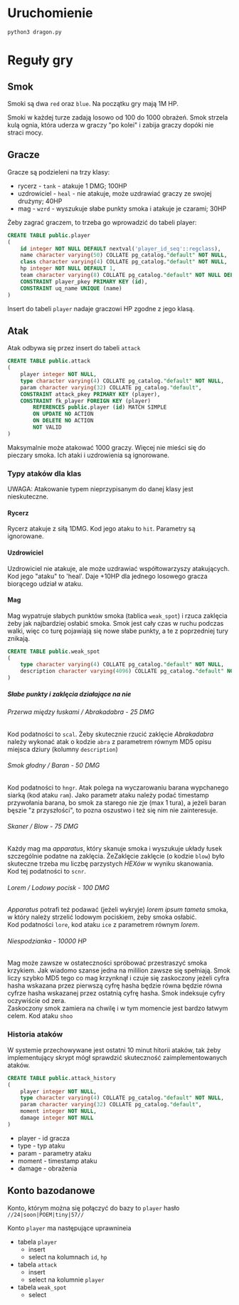 # Uruchomienie
`python3 dragon.py`



# Reguły gry
 
## Smok
Smoki są dwa `red` oraz `blue`. Na początku gry mają 1M HP. 

Smoki w każdej turze zadają losowo od 100 do 1000 obrażeń. Smok strzela kulą ognia, która uderza w graczy "po kolei" i zabija graczy dopóki nie straci mocy.  

## Gracze
Gracze są podzieleni na trzy klasy:
  - rycerz - `tank` - atakuje 1 DMG; 100HP
  - uzdrowiciel - `heal` -  nie atakuje, może uzdrawiać graczy ze swojej drużyny; 40HP
  - mag - `wzrd` - wyszukuje słabe punkty smoka i atakuje je czarami; 30HP
  
Żeby zagrać graczem, to trzeba go wprowadzić do tabeli player:
```sql
CREATE TABLE public.player
(
    id integer NOT NULL DEFAULT nextval('player_id_seq'::regclass),
    name character varying(50) COLLATE pg_catalog."default" NOT NULL,
    class character varying(4) COLLATE pg_catalog."default" NOT NULL,
    hp integer NOT NULL DEFAULT 1,
    team character varying(8) COLLATE pg_catalog."default" NOT NULL DEFAULT 'red'::character varying,
    CONSTRAINT player_pkey PRIMARY KEY (id),
    CONSTRAINT uq_name UNIQUE (name)
)
```

Insert do tabeli `player` nadaje graczowi HP zgodne z jego klasą.

## Atak
Atak odbywa się przez insert do tabeli `attack`
```sql
CREATE TABLE public.attack
(
    player integer NOT NULL,
    type character varying(4) COLLATE pg_catalog."default" NOT NULL,
    param character varying(32) COLLATE pg_catalog."default",
    CONSTRAINT attack_pkey PRIMARY KEY (player),
    CONSTRAINT fk_player FOREIGN KEY (player)
        REFERENCES public.player (id) MATCH SIMPLE
        ON UPDATE NO ACTION
        ON DELETE NO ACTION
        NOT VALID
)
```
Maksymalnie może atakować 1000 graczy. Więcej nie mieści się do pieczary smoka. 
Ich ataki i uzdrowienia są ignorowane. 

### Typy ataków dla klas
UWAGA: Atakowanie typem nieprzypisanym do danej klasy jest nieskuteczne. 

#### Rycerz
Rycerz atakuje z siłą 1DMG. Kod jego ataku to `hit`. Parametry są ignorowane.

#### Uzdrowiciel
Uzdrowiciel nie atakuje, ale może uzdrawiać współtowarzyszy atakujących.
Kod jego "ataku" to 'heal'. Daje +10HP dla jednego losowego gracza biorącego udział w ataku. 

#### Mag
Mag wypatruje słabych punktów smoka (tablica `weak_spot`) i rzuca zaklęcia żeby jak najbardziej osłabić smoka.
Smok jest cały czas w ruchu podczas walki, więc co turę pojawiają się nowe słabe punkty, a te z poprzedniej tury znikają. 
```SQL
CREATE TABLE public.weak_spot
(
    type character varying(4) COLLATE pg_catalog."default" NOT NULL,
    description character varying(4096) COLLATE pg_catalog."default" NOT NULL
)
```

##### Słabe punkty i zaklęcia działające na nie

###### Przerwa między łuskami / Abrakadabra - 25 DMG
Kod podatności to `scal`. Żeby skutecznie rzucić zaklęcie *Abrakadabra* należy wykonać atak o kodzie `abra` z parametrem
równym MD5 opisu miejsca dziury (kolumny `description`)

###### Smok głodny / Baran - 50 DMG
Kod podatności to `hngr`. Atak polega na wyczarowaniu barana wypchanego siarką (kod ataku `ram`). Jako parametr ataku 
należy podać timestamp przywołania barana, bo smok za starego nie zje (max 1 tura), a jeżeli baran bęszie "z przyszłości", 
to pozna oszustwo i też się nim nie zainteresuje. 

###### Skaner / Blow - 75 DMG
Każdy mag ma *apparatus*, który skanuje smoka i wyszukuje układy łusek szczególnie podatne na zaklęcia.
ŻeZaklęcie zaklęcie (o kodzie `blow`) było skuteczne trzeba mu liczbę parzystych *HEXów* w wyniku skanowania.  
Kod tej podatności to `scnr`.

###### Lorem / Lodowy pocisk - 100 DMG
*Apparatus* potrafi też podawać (jeżeli wykryje) *lorem ipsum tameta* smoka, w który należy strzelić lodowym 
pociskiem, żeby smoka osłabić.  
Kod podatności `lore`, kod ataku `ice` z parametrem równym *lorem*. 

###### Niespodzianka - 10000 HP
Mag może zawsze w ostateczności spróbować przestraszyć smoka krzykiem. Jak wiadomo szanse jedna na mililion zawsze
się spełniają. Smok liczy szybko MD5 tego co mag krzynknął i czuje się zaskoczony jeżeli cyfra hasha wskazana przez pierwszą cyfrę hasha będzie równa będzie równa cyfrze hasha wskazanej przez ostatnią cyfrę hasha. Smok indeksuje cyfry oczywiście od zera.  
Zaskoczony smok zamiera na chwilę i w tym momencie jest bardzo łatwym celem. Kod ataku `shoo`

### Historia ataków
W systemie przechowywane jest ostatni 10 minut hitorii ataków, tak żeby implementujący skrypt mógł sprawdzić skuteczność zaimplementowanych ataków. 
```sql
CREATE TABLE public.attack_history
(
    player integer NOT NULL,
    type character varying(4) COLLATE pg_catalog."default" NOT NULL,
    param character varying(32) COLLATE pg_catalog."default",
    moment integer NOT NULL,
    damage integer NOT NULL
)
```
- player - id gracza
- type - typ ataku
- param - parametry ataku
- moment - timestamp ataku
- damage - obrażenia 

## Konto bazodanowe
Konto, którym można się połączyć do bazy to `player` hasło `//24|soon|POEM|tiny|57//`

Konto `player` ma następujące uprawnineia
  - tabela `player`
    - insert
    - select na kolumnach `id`, `hp`
  - tabela `attack`
    - insert
    - select na kolumnie `player`
  - tabela `weak_spot`
    - select
